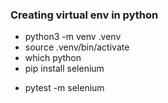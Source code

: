 ### Creating virtual env in python ###

- python3 -m venv .venv
- source .venv/bin/activate
- which python
- pip install selenium
<!-- - pip install pytest -->
- pytest -m selenium